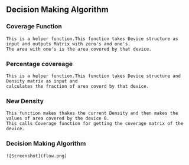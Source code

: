 ## Decision Making Algorithm
### Coverage Function
```
This is a helper function.This function takes Device structure as input and outputs Matrix with zero's and one's. 
The area with one's is the area covered by that device. 
```

### Percentage covereage
```
This is a helper function.This function takes Device structure and Density matrix as input and 
calculates the fraction of area coverd by that device.
```

### New Density
```
This function makes thakes the current Density and then makes the values of area covered by the device 0. 
This calls Coverage function for getting the coverage matrix of the 
device.
```
 
### Decision Making Algorithm
```
![Screenshot](flow.png)
```